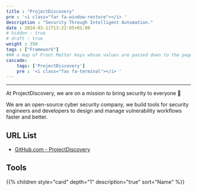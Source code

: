 ```yaml
---
title : "ProjectDiscovery"
pre : '<i class="far fa-window-restore"></i> '
description : "Security Through Intelligent Automation."
date : 2024-03-11T13:22:05+01:00
# hidden : true
# draft : true
weight : 350
tags : ["Framework"]
### a map of Front Matter keys whose values are passed down to the page's descendants unless overwritten by self or a closer ancestor's cascade. 
cascade:
    tags: ['ProjectDiscovery']
    pre : '<i class="fas fa-terminal"></i> '
---
```


---

At ProjectDiscovery, we are on a mission to bring security to everyone 🚀

We are an open-source cyber security company, we build tools for security engineers and developers to design and manage vulnerability workflows faster and better.

## URL List

* [GitHub.com - ProjectDiscovery](https://github.com/projectdiscovery)

## Tools

{{% children style="card" depth="1" description="true" sort="Name"  %}}

